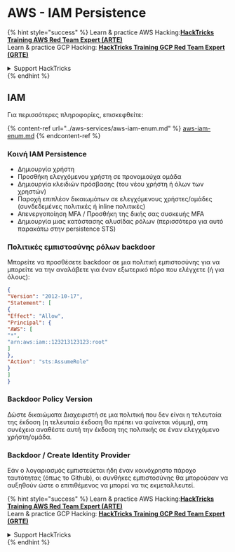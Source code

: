 # AWS - IAM Persistence

{% hint style="success" %}
Learn & practice AWS Hacking:<img src="../../../.gitbook/assets/image (1) (1) (1) (1).png" alt="" data-size="line">[**HackTricks Training AWS Red Team Expert (ARTE)**](https://training.hacktricks.xyz/courses/arte)<img src="../../../.gitbook/assets/image (1) (1) (1) (1).png" alt="" data-size="line">\
Learn & practice GCP Hacking: <img src="../../../.gitbook/assets/image (2) (1).png" alt="" data-size="line">[**HackTricks Training GCP Red Team Expert (GRTE)**<img src="../../../.gitbook/assets/image (2) (1).png" alt="" data-size="line">](https://training.hacktricks.xyz/courses/grte)

<details>

<summary>Support HackTricks</summary>

* Check the [**subscription plans**](https://github.com/sponsors/carlospolop)!
* **Join the** 💬 [**Discord group**](https://discord.gg/hRep4RUj7f) or the [**telegram group**](https://t.me/peass) or **follow** us on **Twitter** 🐦 [**@hacktricks\_live**](https://twitter.com/hacktricks_live)**.**
* **Share hacking tricks by submitting PRs to the** [**HackTricks**](https://github.com/carlospolop/hacktricks) and [**HackTricks Cloud**](https://github.com/carlospolop/hacktricks-cloud) github repos.

</details>
{% endhint %}

## IAM

Για περισσότερες πληροφορίες, επισκεφθείτε:

{% content-ref url="../aws-services/aws-iam-enum.md" %}
[aws-iam-enum.md](../aws-services/aws-iam-enum.md)
{% endcontent-ref %}

### Κοινή IAM Persistence

* Δημιουργία χρήστη
* Προσθήκη ελεγχόμενου χρήστη σε προνομιούχα ομάδα
* Δημιουργία κλειδιών πρόσβασης (του νέου χρήστη ή όλων των χρηστών)
* Παροχή επιπλέον δικαιωμάτων σε ελεγχόμενους χρήστες/ομάδες (συνδεδεμένες πολιτικές ή inline πολιτικές)
* Απενεργοποίηση MFA / Προσθήκη της δικής σας συσκευής MFA
* Δημιουργία μιας κατάστασης αλυσίδας ρόλων (περισσότερα για αυτό παρακάτω στην persistence STS)

### Πολιτικές εμπιστοσύνης ρόλων backdoor

Μπορείτε να προσθέσετε backdoor σε μια πολιτική εμπιστοσύνης για να μπορείτε να την αναλάβετε για έναν εξωτερικό πόρο που ελέγχετε (ή για όλους):
```json
{
"Version": "2012-10-17",
"Statement": [
{
"Effect": "Allow",
"Principal": {
"AWS": [
"*",
"arn:aws:iam::123213123123:root"
]
},
"Action": "sts:AssumeRole"
}
]
}
```
### Backdoor Policy Version

Δώστε δικαιώματα Διαχειριστή σε μια πολιτική που δεν είναι η τελευταία της έκδοση (η τελευταία έκδοση θα πρέπει να φαίνεται νόμιμη), στη συνέχεια αναθέστε αυτή την έκδοση της πολιτικής σε έναν ελεγχόμενο χρήστη/ομάδα.

### Backdoor / Create Identity Provider

Εάν ο λογαριασμός εμπιστεύεται ήδη έναν κοινόχρηστο πάροχο ταυτότητας (όπως το Github), οι συνθήκες εμπιστοσύνης θα μπορούσαν να αυξηθούν ώστε ο επιτιθέμενος να μπορεί να τις εκμεταλλευτεί.

{% hint style="success" %}
Learn & practice AWS Hacking:<img src="../../../.gitbook/assets/image (1) (1) (1) (1).png" alt="" data-size="line">[**HackTricks Training AWS Red Team Expert (ARTE)**](https://training.hacktricks.xyz/courses/arte)<img src="../../../.gitbook/assets/image (1) (1) (1) (1).png" alt="" data-size="line">\
Learn & practice GCP Hacking: <img src="../../../.gitbook/assets/image (2) (1).png" alt="" data-size="line">[**HackTricks Training GCP Red Team Expert (GRTE)**<img src="../../../.gitbook/assets/image (2) (1).png" alt="" data-size="line">](https://training.hacktricks.xyz/courses/grte)

<details>

<summary>Support HackTricks</summary>

* Check the [**subscription plans**](https://github.com/sponsors/carlospolop)!
* **Join the** 💬 [**Discord group**](https://discord.gg/hRep4RUj7f) or the [**telegram group**](https://t.me/peass) or **follow** us on **Twitter** 🐦 [**@hacktricks\_live**](https://twitter.com/hacktricks_live)**.**
* **Share hacking tricks by submitting PRs to the** [**HackTricks**](https://github.com/carlospolop/hacktricks) and [**HackTricks Cloud**](https://github.com/carlospolop/hacktricks-cloud) github repos.

</details>
{% endhint %}
